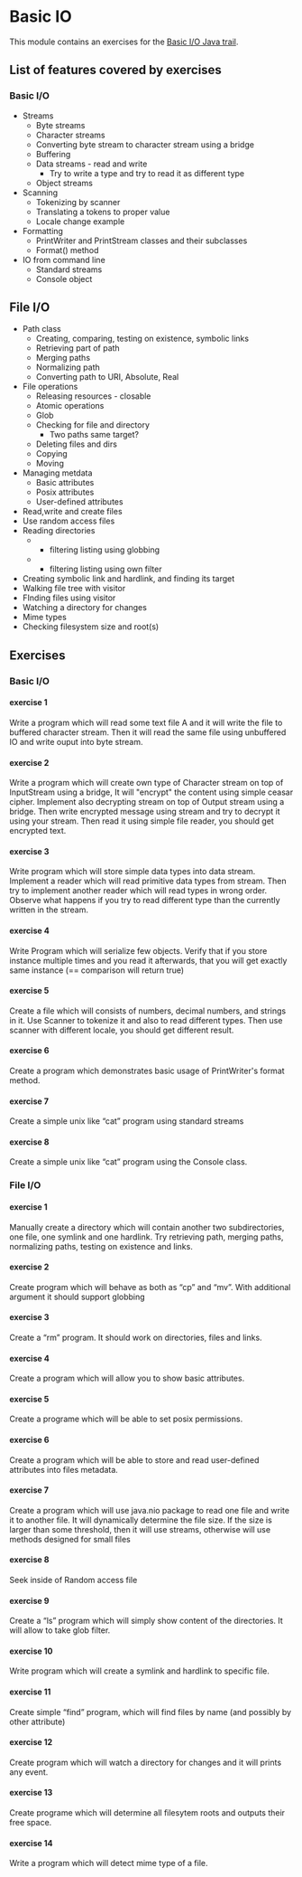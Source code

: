 # Basic IO

This module contains an exercises for the [Basic I/O Java trail](https://docs.oracle.com/javase/tutorial/essential/io/index.html).

## List of features covered by exercises

### Basic I/O

* Streams
  * Byte streams
  * Character streams
  * Converting byte stream to character stream using a bridge
  * Buffering
  * Data streams - read and write
     * Try to write a type and try to read it as different type
  * Object streams
* Scanning
  * Tokenizing by scanner
  * Translating a tokens to proper value
  * Locale change example
* Formatting
  * PrintWriter and PrintStream classes and their subclasses
  * Format() method
* IO from command line
  * Standard streams
  * Console object

## File I/O
* Path class
  * Creating, comparing, testing on existence, symbolic links
  * Retrieving part of path
  * Merging paths
  * Normalizing path
  * Converting path to URI, Absolute, Real
* File operations
  * Releasing resources - closable
  * Atomic operations
  * Glob
  * Checking for file and directory
    * Two paths same target?
  * Deleting files and dirs
  * Copying
  * Moving
* Managing metdata
  * Basic attributes
  * Posix attributes
  * User-defined attributes
* Read,write and create files
* Use random access files
* Reading directories
  * + filtering listing using globbing
  * + filtering listing using own filter
* Creating symbolic link and hardlink, and finding its target
* Walking file tree with visitor
* FInding files using visitor
* Watching a directory for changes
* Mime types
* Checking filesystem size and root(s)

## Exercises

### Basic I/O

#### exercise 1
Write a program which will read some text file A and it will write the file to buffered character stream. Then it will read the same file using
unbuffered IO and write ouput into byte stream.

#### exercise 2
Write a program which will create own type of Character stream on top of InputStream using a bridge, It will "encrypt" the content using simple ceasar cipher.
Implement also decrypting stream on top of Output stream using a bridge. Then write encrypted message using stream and try to decrypt it using your stream.
Then read it using simple file reader, you should get encrypted text.

#### exercise 3
Write program which will store simple data types into data stream. Implement a reader which will read primitive data types from stream.
 Then try to implement another reader which will read types in wrong order. Observe what happens if you try to read different type than the currently written in the stream.

#### exercise 4
Write Program which will serialize few objects. Verify that if you store instance multiple times and you read it afterwards,
 that you will get exactly same instance (== comparison will return true)

#### exercise 5
Create a file which will consists of numbers, decimal numbers, and strings in it.
 Use Scanner to tokenize it and also to read different types. Then use scanner with different locale, you should get different result.

#### exercise 6
Create a program which demonstrates basic usage of PrintWriter's format method.

#### exercise 7
Create a simple unix like “cat” program using standard streams

#### exercise 8
Create a simple unix like “cat” program using the Console class.

### File I/O

#### exercise 1
Manually create a directory which will contain another two subdirectories, one file, one symlink and one hardlink.
Try retrieving path, merging paths, normalizing paths, testing on existence and links.

#### exercise 2
Create program which will behave as both as “cp” and “mv”. With additional argument it should support globbing

#### exercise 3
Create a “rm” program. It should work on directories, files and links.

#### exercise 4
Create a program which will allow you to show basic attributes.

#### exercise 5
Create a programe which will be able to set posix permissions.

#### exercise 6
Create a program which will be able to store and read user-defined attributes into files metadata.

#### exercise 7
Create a program which will use java.nio package to read one file and write it to another file.
It will dynamically determine the file size. If the size is larger than some threshold,
 then it will use streams, otherwise will use methods designed for small files

#### exercise 8
Seek inside of Random access file

#### exercise 9
Create a “ls” program which will simply show content of the directories. It will allow to take glob filter.

#### exercise 10
Write program which will create a symlink and hardlink to specific file.

#### exercise 11
Create simple “find” program, which will find files by name (and possibly by other attribute)

#### exercise 12
Create program which will watch a directory for changes and it will prints any event.

#### exercise 13
Create programe which will determine all filesytem roots and outputs their free space.

#### exercise 14
Write a program which will detect mime type of a file.

